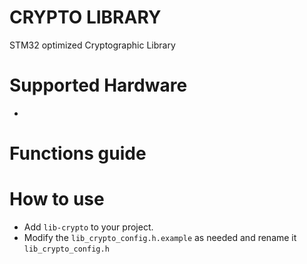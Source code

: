 # CRYPTO LIBRARY

STM32 optimized Cryptographic Library

# Supported Hardware
- 
# Functions guide

# How to use
- Add `lib-crypto` to your project.
- Modify the `lib_crypto_config.h.example` as needed and rename it `lib_crypto_config.h`


